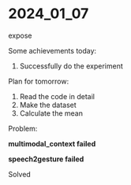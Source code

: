 # 2024_01_07
expose 



Some achievements today:

1. Successfully do the experiment



Plan for tomorrow:

1. Read the code in detail
1. Make the dataset
1. Calculate the mean



Problem:

**multimodal_context failed**

**speech2gesture failed**



 Solved
